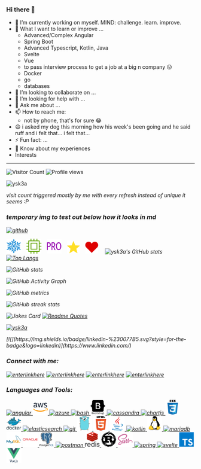 ### Hi there 👋

<!--
**ysk3a/ysk3a** is a ✨ _special_ ✨ repository because its `README.md` (this file) appears on your GitHub profile.

Here are some ideas to get you started:

- 🔭 I’m currently working on ...
- 🌱 I’m currently learning ...
- 👯 I’m looking to collaborate on ...
- 🤔 I’m looking for help with ...
- 💬 Ask me about ...
- 📫 How to reach me: ...
- 😄 Pronouns: ...
- ⚡ Fun fact: ...
-->
- 🔭 I’m currently working on myself. MIND: challenge. learn. improve.
- 🌱 What I want to learn or improve ...
  - Advanced/Complex Angular
  - Spring Boot
  - Advanced Typescript, Kotlin, Java
  - Svelte
  - Vue
  - to pass interview process to get a job at a big n company 😛
  - Docker
  - go
  - databases
- 👯 I’m looking to collaborate on ...
- 🤔 I’m looking for help with ...
- 💬 Ask me about ...
- 📫 How to reach me:
  - not by phone, that's for sure 😂
- 😄 i asked my dog this morning how his week's been going and he said ruff and i felt that... i felt that...
- ⚡ Fun fact: ...
- 📄 Know about my experiences
- Interests
***
![Visitor Count](https://profile-counter.glitch.me/ysk3a/count.svg)
![Profile views](https://gpvc.arturio.dev/ysk3a)  
<p align="left"> <img src="https://komarev.com/ghpvc/?username=ysk3a&label=Profile%20views&color=0e75b6&style=flat" alt="ysk3a" /> </p>
<i>visit count triggered mostly by me with every refresh instead of unique it seems :P</>
<!--  -->

<h3> temporary img to test out below how it looks in md</h3>

[<img src='https://cdn.jsdelivr.net/npm/simple-icons@3.0.1/icons/github.svg' alt='github' height='40'>](https://github.com/ysk3a)  

<a href='https://archiveprogram.github.com/'><img src='https://raw.githubusercontent.com/acervenky/animated-github-badges/master/assets/acbadge.gif' width='40' height='40'></a> <a href='https://docs.github.com/en/developers'><img src='https://raw.githubusercontent.com/acervenky/animated-github-badges/master/assets/devbadge.gif' width='40' height='40'></a> <a href='https://github.com/pricing'><img src='https://raw.githubusercontent.com/acervenky/animated-github-badges/master/assets/pro.gif' width='40' height='40'></a> <a href='https://stars.github.com/'><img src='https://raw.githubusercontent.com/acervenky/animated-github-badges/master/assets/starbadge.gif' width='35' height='35'></a> <a href='https://docs.github.com/en/github/supporting-the-open-source-community-with-github-sponsors'><img src='https://raw.githubusercontent.com/acervenky/animated-github-badges/master/assets/sponsorbadge.gif' width='35' height='35'></a> 
![ysk3a's GitHub stats](https://github-readme-stats.vercel.app/api?username=ysk3a&show_icons=true&theme=transparent)
[![Top Langs](https://github-readme-stats.vercel.app/api/top-langs/?username=ysk3a)](https://github.com/anuraghazra/github-readme-stats)

![GitHub stats](https://github-readme-stats.vercel.app/api?username=ysk3a&show_icons=true)  

![GitHub Activity Graph](https://activity-graph.herokuapp.com/graph?username=ysk3a)  

![GitHub metrics](https://metrics.lecoq.io/ysk3a)  

![GitHub streak stats](https://streak-stats.demolab.com/?user=ysk3a)  

<!-- [![HitCount](https://hits.dwyl.com/{username}/{project-name}.svg)](https://hits.dwyl.com/{username}/{project-name}) -->
![Jokes Card](https://readme-jokes.vercel.app/api)
[![Readme Quotes](https://quotes-github-readme.vercel.app/api?type=horizontal)](https://github.com/piyushsuthar/github-readme-quotes)

<p align="left"> <a href="https://github.com/ryo-ma/github-profile-trophy"><img src="https://github-profile-trophy.vercel.app/?username=ysk3a" alt="ysk3a" /></a> </p>
[![](https://img.shields.io/badge/linkedin-%230077B5.svg?style=for-the-badge&logo=linkedin)](https://www.linkedin.com/)
<h3 align="left">Connect with me:</h3>
<p align="left">
<a href="https://linkedin.com/in/<link>" target="blank"><img align="center" src="https://raw.githubusercontent.com/rahuldkjain/github-profile-readme-generator/master/src/images/icons/Social/linked-in-alt.svg" alt="enterlinkhere" height="30" width="40" /></a>
<a href="https://codesandbox.com/<link>" target="blank"><img align="center" src="https://raw.githubusercontent.com/rahuldkjain/github-profile-readme-generator/master/src/images/icons/Social/codesandbox.svg" alt="enterlinkhere" height="30" width="40" /></a>
<a href="https://www.leetcode.com/<link>" target="blank"><img align="center" src="https://raw.githubusercontent.com/rahuldkjain/github-profile-readme-generator/master/src/images/icons/Social/leet-code.svg" alt="enterlinkhere" height="30" width="40" /></a>
<a href="https://discord.gg/<link>" target="blank"><img align="center" src="https://raw.githubusercontent.com/rahuldkjain/github-profile-readme-generator/master/src/images/icons/Social/discord.svg" alt="enterlinkhere" height="30" width="40" /></a>
</p>
<h3 align="left">Languages and Tools:</h3>
<p align="left"> <a href="https://angular.io" target="_blank" rel="noreferrer"> <img src="https://angular.io/assets/images/logos/angular/angular.svg" alt="angular" width="40" height="40"/> </a> <a href="https://aws.amazon.com" target="_blank" rel="noreferrer"> <img src="https://raw.githubusercontent.com/devicons/devicon/master/icons/amazonwebservices/amazonwebservices-original-wordmark.svg" alt="aws" width="40" height="40"/> </a> <a href="https://azure.microsoft.com/en-in/" target="_blank" rel="noreferrer"> <img src="https://www.vectorlogo.zone/logos/microsoft_azure/microsoft_azure-icon.svg" alt="azure" width="40" height="40"/> </a> <a href="https://www.gnu.org/software/bash/" target="_blank" rel="noreferrer"> <img src="https://www.vectorlogo.zone/logos/gnu_bash/gnu_bash-icon.svg" alt="bash" width="40" height="40"/> </a> <a href="https://getbootstrap.com" target="_blank" rel="noreferrer"> <img src="https://raw.githubusercontent.com/devicons/devicon/master/icons/bootstrap/bootstrap-plain-wordmark.svg" alt="bootstrap" width="40" height="40"/> </a> <a href="https://cassandra.apache.org/" target="_blank" rel="noreferrer"> <img src="https://www.vectorlogo.zone/logos/apache_cassandra/apache_cassandra-icon.svg" alt="cassandra" width="40" height="40"/> </a> <a href="https://www.chartjs.org" target="_blank" rel="noreferrer"> <img src="https://www.chartjs.org/media/logo-title.svg" alt="chartjs" width="40" height="40"/> </a> <a href="https://www.w3schools.com/css/" target="_blank" rel="noreferrer"> <img src="https://raw.githubusercontent.com/devicons/devicon/master/icons/css3/css3-original-wordmark.svg" alt="css3" width="40" height="40"/> </a> <a href="https://www.docker.com/" target="_blank" rel="noreferrer"> <img src="https://raw.githubusercontent.com/devicons/devicon/master/icons/docker/docker-original-wordmark.svg" alt="docker" width="40" height="40"/> </a> <a href="https://www.elastic.co" target="_blank" rel="noreferrer"> <img src="https://www.vectorlogo.zone/logos/elastic/elastic-icon.svg" alt="elasticsearch" width="40" height="40"/> </a> <a href="https://git-scm.com/" target="_blank" rel="noreferrer"> <img src="https://www.vectorlogo.zone/logos/git-scm/git-scm-icon.svg" alt="git" width="40" height="40"/> </a> <a href="https://golang.org" target="_blank" rel="noreferrer"> <img src="https://raw.githubusercontent.com/devicons/devicon/master/icons/go/go-original.svg" alt="go" width="40" height="40"/> </a> <a href="https://www.w3.org/html/" target="_blank" rel="noreferrer"> <img src="https://raw.githubusercontent.com/devicons/devicon/master/icons/html5/html5-original-wordmark.svg" alt="html5" width="40" height="40"/> </a> <a href="https://www.java.com" target="_blank" rel="noreferrer"> <img src="https://raw.githubusercontent.com/devicons/devicon/master/icons/java/java-original.svg" alt="java" width="40" height="40"/> </a> <a href="https://kotlinlang.org" target="_blank" rel="noreferrer"> <img src="https://www.vectorlogo.zone/logos/kotlinlang/kotlinlang-icon.svg" alt="kotlin" width="40" height="40"/> </a> <a href="https://www.linux.org/" target="_blank" rel="noreferrer"> <img src="https://raw.githubusercontent.com/devicons/devicon/master/icons/linux/linux-original.svg" alt="linux" width="40" height="40"/> </a> <a href="https://mariadb.org/" target="_blank" rel="noreferrer"> <img src="https://www.vectorlogo.zone/logos/mariadb/mariadb-icon.svg" alt="mariadb" width="40" height="40"/> </a> <a href="https://www.mysql.com/" target="_blank" rel="noreferrer"> <img src="https://raw.githubusercontent.com/devicons/devicon/master/icons/mysql/mysql-original-wordmark.svg" alt="mysql" width="40" height="40"/> </a> <a href="https://www.oracle.com/" target="_blank" rel="noreferrer"> <img src="https://raw.githubusercontent.com/devicons/devicon/master/icons/oracle/oracle-original.svg" alt="oracle" width="40" height="40"/> </a> <a href="https://www.postgresql.org" target="_blank" rel="noreferrer"> <img src="https://raw.githubusercontent.com/devicons/devicon/master/icons/postgresql/postgresql-original-wordmark.svg" alt="postgresql" width="40" height="40"/> </a> <a href="https://postman.com" target="_blank" rel="noreferrer"> <img src="https://www.vectorlogo.zone/logos/getpostman/getpostman-icon.svg" alt="postman" width="40" height="40"/> </a> <a href="https://redis.io" target="_blank" rel="noreferrer"> <img src="https://raw.githubusercontent.com/devicons/devicon/master/icons/redis/redis-original-wordmark.svg" alt="redis" width="40" height="40"/> </a> <a href="https://www.rust-lang.org" target="_blank" rel="noreferrer"> <img src="https://raw.githubusercontent.com/devicons/devicon/master/icons/rust/rust-plain.svg" alt="rust" width="40" height="40"/> </a> <a href="https://sass-lang.com" target="_blank" rel="noreferrer"> <img src="https://raw.githubusercontent.com/devicons/devicon/master/icons/sass/sass-original.svg" alt="sass" width="40" height="40"/> </a> <a href="https://spring.io/" target="_blank" rel="noreferrer"> <img src="https://www.vectorlogo.zone/logos/springio/springio-icon.svg" alt="spring" width="40" height="40"/> </a> <a href="https://svelte.dev" target="_blank" rel="noreferrer"> <img src="https://upload.wikimedia.org/wikipedia/commons/1/1b/Svelte_Logo.svg" alt="svelte" width="40" height="40"/> </a> <a href="https://www.typescriptlang.org/" target="_blank" rel="noreferrer"> <img src="https://raw.githubusercontent.com/devicons/devicon/master/icons/typescript/typescript-original.svg" alt="typescript" width="40" height="40"/> </a> <a href="https://vuejs.org/" target="_blank" rel="noreferrer"> <img src="https://raw.githubusercontent.com/devicons/devicon/master/icons/vuejs/vuejs-original-wordmark.svg" alt="vuejs" width="40" height="40"/> </a> 

  
<!-- 
https://github.com/matiassingers/awesome-readme
   element.io
simplexchat
session
intellij
insomnia
vscodium
jitsi
rustdesk
rocket chat
revolt chat
https://liberapay.com/assets/liberapay/icon-v2_white-on-yellow.svg
https://www.vectorlogo.zone/logos/bitcoin/bitcoin-icon.svg
https://www.vectorlogo.zone/logos/kakaocorp_talk/kakaocorp_talk-icon.svg
https://www.vectorlogo.zone/logos/ko-fi/ko-fi-ar21.svg
https://github.com/wappalyzer/wappalyzer/blob/master/src/drivers/webextension/images/icons/Outlook.svg
https://www.vectorlogo.zone/logos/gmail/gmail-ar21.svg
https://www.vectorlogo.zone/logos/getmonero/getmonero-icon.svg
https://www.vectorlogo.zone/logos/gitlab/gitlab-icon.svg
https://www.vectorlogo.zone/logos/github/github-icon.svg
https://www.vectorlogo.zone/logos/yubico/yubico-ar21.svg
https://www.vectorlogo.zone/logos/protonmail/protonmail-ar21.svg
https://www.vectorlogo.zone/logos/paypal/paypal-icon.svg
https://www.vectorlogo.zone/logos/rabbitmq/rabbitmq-icon.svg
https://www.vectorlogo.zone/logos/twitter/twitter-official.svg
https://www.vectorlogo.zone/logos/virustotal/virustotal-icon.svg
https://www.vectorlogo.zone/logos/scylladb/scylladb-icon.svg
https://www.vectorlogo.zone/logos/twitch/twitch-icon.svg
https://www.vectorlogo.zone/logos/webassembly/webassembly-icon.svg
https://www.vectorlogo.zone/logos/visualstudio_code/visualstudio_code-icon.svg
https://www.vectorlogo.zone/logos/virtualbox/virtualbox-icon.svg
https://www.vectorlogo.zone/logos/opensource/opensource-icon.svg
https://www.vectorlogo.zone/logos/torproject/torproject-ar21.svg
https://www.vectorlogo.zone/logos/toxchat/toxchat-ar21.svg
https://www.vectorlogo.zone/logos/slack/slack-icon.svg
https://www.vectorlogo.zone/logos/syncthingnet/syncthingnet-icon.svg
https://www.vectorlogo.zone/logos/boum_tails/boum_tails-ar21.svg
https://www.vectorlogo.zone/logos/readthedocsio/readthedocsio-ar21.svg
https://www.vectorlogo.zone/logos/mercurial-scm/mercurial-scm-icon.svg https://www.mercurial-scm.org/
<a href="https://signal.org/" target="_blank" rel="noreferrer"> <img src="https://www.vectorlogo.zone/logos/signal/signal-official.svg" alt="Signal" width="40" height="40"/> </a>
  https://www.vectorlogo.zone/logos/joinmastodon/joinmastodon-icon.svg https://joinmastodon.org/
https://shields.io/ -->
</p>


<!-- <h3 align="left">Support:</h3>
<p><a href="https://www.buymeacoffee.com/enterlinkhere"> <img align="left" src="https://cdn.buymeacoffee.com/buttons/v2/default-yellow.png" height="50" width="210" alt="enterlinkhere" /></a><a href="https://ko-fi.com/enterlinkhere"> <img align="left" src="https://cdn.ko-fi.com/cdn/kofi3.png?v=3" height="50" width="210" alt="enterlinkhere" /></a></p><br><br>

<p><img align="left" src="https://github-readme-stats.vercel.app/api/top-langs?username=enterlinkhere&show_icons=true&locale=en&layout=compact" alt="enterlinkhere" /></p>

<p>&nbsp;<img align="center" src="https://github-readme-stats.vercel.app/api?username=enterlinkhere&show_icons=true&locale=en" alt="enterlinkhere" /></p>

<p><img align="center" src="https://github-readme-streak-stats.herokuapp.com/?user=enterlinkhere&" alt="enterlinkhere" /></p> -->

